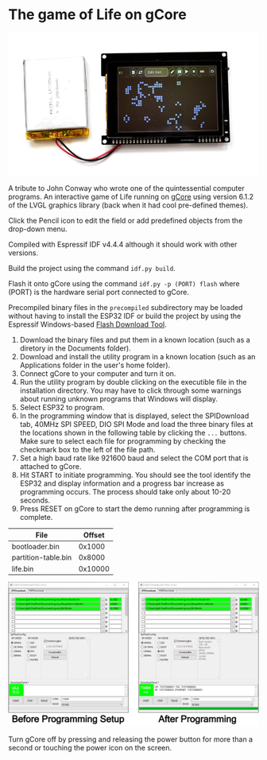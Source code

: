 # The game of Life on gCore

![Life on gCore](pictures/gcore_life.png)

A tribute to John Conway who wrote one of the quintessential computer programs.  An interactive game of Life running on [gCore](https://github.com/danjulio/gCore) using version 6.1.2 of the LVGL graphics library (back when it had cool pre-defined themes).

Click the Pencil icon to edit the field or add predefined objects from the drop-down menu.

Compiled with Espressif IDF v4.4.4 although it should work with other versions.

Build the project using the command ```idf.py build```.
	
Flash it onto gCore using the command ```idf.py -p (PORT) flash``` where (PORT) is the hardware serial port connected to gCore.

Precompiled binary files in the ```precompiled``` subdirectory may be loaded without having to install the ESP32 IDF or build the project by using the Espressif Windows-based [Flash Download Tool](https://www.espressif.com/en/support/download/other-tools).  

1. Download the binary files and put them in a known location (such as a diretory in the Documents folder).
2. Download and install the utility program in a known location (such as an Applications folder in the user's home folder).
3. Connect gCore to your computer and turn it on.
4. Run the utility program by double clicking on the executible file in the installation directory.  You may have to click through some warnings about running unknown programs that Windows will display.
5. Select ESP32 to program.
6. In the programming window that is displayed, select the SPIDownload tab, 40MHz SPI SPEED, DIO SPI Mode and load the three binary files at the locations shown in the following table by clicking the `...` buttons.  Make sure to select each file for programming by checking the checkmark box to the left of the file path.
7. Set a high baud rate like 921600 baud and select the COM port that is attached to gCore.
8. Hit START to initiate programming.  You should see the tool identify the ESP32 and display information and a progress bar increase as programming occurs.  The process should take only about 10-20 seconds.
9. Press RESET on gCore to start the demo running after programming is complete.

| File | Offset |
| --- | --- |
| bootloader.bin | 0x1000 |
| partition-table.bin | 0x8000 |
| life.bin | 0x10000 |

![Flash Downloading Tool Setup](pictures/gcore_binary_programming.png)

Turn gCore off by pressing and releasing the power button for more than a second or touching the power icon on the screen.

 